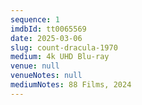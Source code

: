 ```yaml
---
sequence: 1
imdbId: tt0065569
date: 2025-03-06
slug: count-dracula-1970
medium: 4k UHD Blu-ray
venue: null
venueNotes: null
mediumNotes: 88 Films, 2024
---
```


